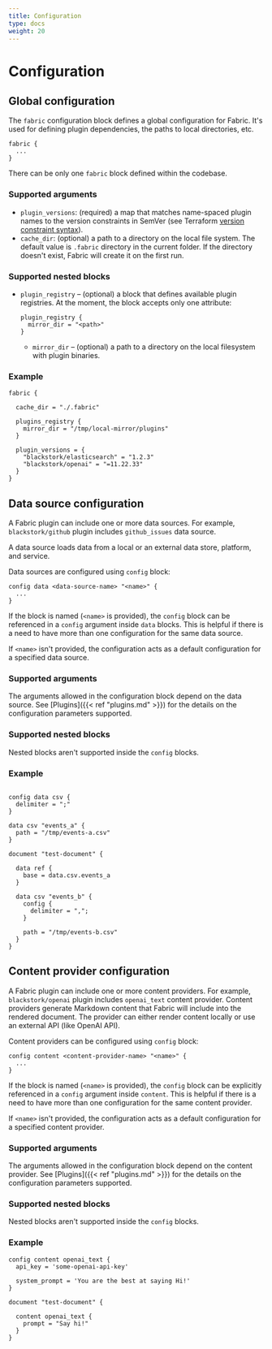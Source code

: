 ```yaml
---
title: Configuration
type: docs
weight: 20
---
```


# Configuration

## Global configuration

The `fabric` configuration block defines a global configuration for Fabric. It's used for defining plugin dependencies, the paths to local directories, etc.

```hcl
fabric {
  ...
}
```

There can be only one `fabric` block defined within the codebase.

### Supported arguments

- `plugin_versions`: (required) a map that matches name-spaced plugin names to the version constraints in SemVer (see Terraform [version constraint syntax](https://developer.hashicorp.com/terraform/language/expressions/version-constraints#version-constraint-syntax)).
- `cache_dir`: (optional) a path to a directory on the local file system. The default value is `.fabric` directory in the current folder. If the directory doesn't exist, Fabric will create it on the first run.

### Supported nested blocks

- `plugin_registry` – (optional) a block that defines available plugin registries. At the moment, the block accepts only one attribute:

  ```hcl
  plugin_registry {
    mirror_dir = "<path>"
  }
  ```

  - `mirror_dir` – (optional) a path to a directory on the local filesystem with plugin binaries.

### Example

```hcl
fabric {

  cache_dir = "./.fabric"

  plugins_registry {
    mirror_dir = "/tmp/local-mirror/plugins"
  }

  plugin_versions = {
    "blackstork/elasticsearch" = "1.2.3"
    "blackstork/openai" = "=11.22.33"
  }
}
```

## Data source configuration

A Fabric plugin can include one or more data sources. For example, `blackstork/github` plugin includes `github_issues` data source.

A data source loads data from a local or an external data store, platform, and service.

Data sources are configured using `config` block:

```hcl
config data <data-source-name> "<name>" {
  ...
}
```

If the block is named (`<name>` is provided), the `config` block can be referenced in a `config` argument inside `data` blocks. This is helpful if there is a need to have more than one configuration for the same data source.

If `<name>` isn't provided, the configuration acts as a default configuration for a specified data source.

### Supported arguments

The arguments allowed in the configuration block depend on the data source. See [Plugins]({{< ref "plugins.md" >}}) for the details on the configuration parameters supported.

### Supported nested blocks

Nested blocks aren't supported inside the `config` blocks.

### Example

```hcl

config data csv {
  delimiter = ";"
}

data csv "events_a" {
  path = "/tmp/events-a.csv"
}

document "test-document" {

  data ref {
    base = data.csv.events_a
  }

  data csv "events_b" {
    config {
      delimiter = ",";
    }

    path = "/tmp/events-b.csv"
  }
}
```

## Content provider configuration

A Fabric plugin can include one or more content providers. For example, `blackstork/openai` plugin includes `openai_text` content provider.
Content providers generate Markdown content that Fabric will include into the rendered document. The provider can either render content locally or use an external API (like OpenAI API).

Content providers can be configured using `config` block:

```hcl
config content <content-provider-name> "<name>" {
  ...
}
```

If the block is named (`<name>` is provided), the `config` block can be explicitly referenced in a `config` argument inside `content`. This is helpful if there is a need to have more than one configuration for the same content provider.

If `<name>` isn't provided, the configuration acts as a default configuration for a specified content provider.

### Supported arguments

The arguments allowed in the configuration block depend on the content provider. See [Plugins]({{< ref "plugins.md" >}}) for the details on the configuration parameters supported.

### Supported nested blocks

Nested blocks aren't supported inside the `config` blocks.

### Example

```hcl
config content openai_text {
  api_key = 'some-openai-api-key'

  system_prompt = 'You are the best at saying Hi!'
}

document "test-document" {

  content openai_text {
    prompt = "Say hi!"
  }
}
```
